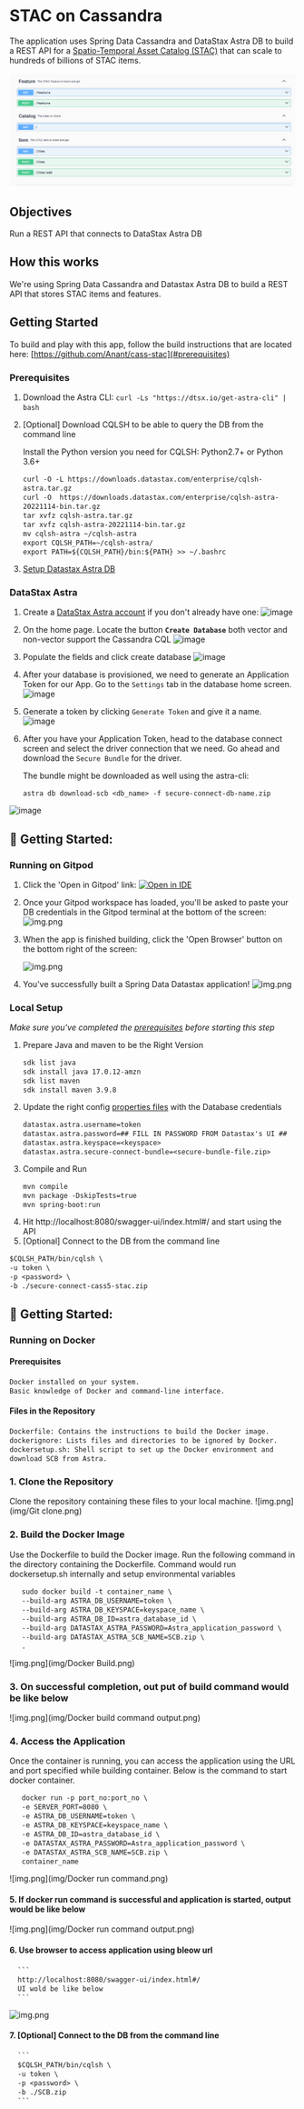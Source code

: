 # STAC on Cassandra

The application uses Spring Data Cassandra and DataStax Astra DB to build a REST API for
a [Spatio-Temporal Asset Catalog (STAC)](https://stacspec.org/en) that can scale to hundreds of billions of STAC items.

![img.png](img/img.png)

## Objectives

Run a REST API that connects to DataStax Astra DB

## How this works

We're using Spring Data Cassandra and Datastax Astra DB to build a REST API that stores STAC items and features.

## Getting Started

To build and play with this app, follow the build instructions that are located
here: [https://github.com/Anant/cass-stac](#prerequisites)

### Prerequisites

1. Download the Astra CLI:
   ```curl -Ls "https://dtsx.io/get-astra-cli" | bash ```
2. \[Optional] Download CQLSH to be able to query the DB from the command line

   Install the Python version you need for CQLSH: Python2.7+ or Python 3.6+

   ```
   curl -O -L https://downloads.datastax.com/enterprise/cqlsh-astra.tar.gz
   curl -O  https://downloads.datastax.com/enterprise/cqlsh-astra-20221114-bin.tar.gz
   tar xvfz cqlsh-astra.tar.gz
   tar xvfz cqlsh-astra-20221114-bin.tar.gz
   mv cqlsh-astra ~/cqlsh-astra
   export CQLSH_PATH=~/cqlsh-astra/
   export PATH=${CQLSH_PATH}/bin:${PATH} >> ~/.bashrc
   ```

3. [Setup Datastax Astra DB](#DataStax-Astra)

### DataStax Astra

1. Create a [DataStax Astra account](https://dtsx.io/38HWu73) if you don't already have one:
   ![image](img/01.png)

2. On the home page. Locate the button **`Create Database`** both vector and non-vector support the Cassandra CQL
   ![image](img/02.png)

3. Populate the fields and click create database
   ![image](img/03.png)

4. After your database is provisioned, we need to generate an Application Token for our App. Go to the `Settings` tab in
   the database home screen.
   ![image](img/04.png)

5. Generate a token by clicking `Generate Token` and give it a name.
   ![image](img/05.png)
6. After you have your Application Token, head to the database connect screen and select the driver connection that we
   need. Go ahead and download the `Secure Bundle` for the driver.

   The bundle might be downloaded as well using the astra-cli:
   ```
   astra db download-scb <db_name> -f secure-connect-db-name.zip
   ```

![image](img/06.png)

## 🚀 Getting Started:

### Running on Gitpod

1. Click the 'Open in Gitpod' link:
   [![Open in IDE](https://gitpod.io/button/open-in-gitpod.svg)](https://anant-cassstac-cngps3ptqta.ws-eu115.gitpod.io/)

2. Once your Gitpod workspace has loaded, you'll be asked to paste your DB credentials in the Gitpod terminal at the
   bottom of the screen:
   ![img.png](img/07.png)

3. When the app is finished building, click the 'Open Browser' button on the bottom right of the screen:

   ![img.png](img/08.png)
4. You've successfully built a Spring Data Datastax application!
   ![img.png](img/09.png)

<!--- ENDEXCLUDE --->

### Local Setup

*Make sure you've completed the [prerequisites](#prerequisites) before starting this step*

1. Prepare Java and maven to be the Right Version
   ```
   sdk list java
   sdk install java 17.0.12-amzn
   sdk list maven
   sdk install maven 3.9.8
   ```
2. Update the right config [properties files](src/main/resources/application.properties) with the Database credentials
   ```
   datastax.astra.username=token
   datastax.astra.password=## FILL IN PASSWORD FROM Datastax's UI ##
   datastax.astra.keyspace=<keyspace>
   datastax.astra.secure-connect-bundle=<secure-bundle-file.zip>
   ```
3. Compile and Run
   ```
   mvn compile
   mvn package -DskipTests=true
   mvn spring-boot:run
   ```   
4. Hit http://localhost:8080/swagger-ui/index.html#/ and start using the API
5. \[Optional] Connect to the DB from the command line

```
$CQLSH_PATH/bin/cqlsh \
-u token \
-p <password> \
-b ./secure-connect-cass5-stac.zip
```
## 🚀 Getting Started:

### Running on Docker
#### Prerequisites
    Docker installed on your system.
    Basic knowledge of Docker and command-line interface.
#### Files in the Repository
    Dockerfile: Contains the instructions to build the Docker image.
    dockerignore: Lists files and directories to be ignored by Docker.
    dockersetup.sh: Shell script to set up the Docker environment and download SCB from Astra.
### 1. Clone the Repository
   Clone the repository containing these files to your local machine.
   ![img.png](img/Git clone.png)

### 2. Build the Docker Image
   Use the Dockerfile to build the Docker image. Run the following command in the directory containing the Dockerfile.
   Command would run dockersetup.sh internally and setup environmental variables
   ```
      sudo docker build -t container_name \
      --build-arg ASTRA_DB_USERNAME=token \
      --build-arg ASTRA_DB_KEYSPACE=keyspace_name \
      --build-arg ASTRA_DB_ID=astra_database_id \
      --build-arg DATASTAX_ASTRA_PASSWORD=Astra_application_password \
      --build-arg DATASTAX_ASTRA_SCB_NAME=SCB.zip \
      .
   ```
   ![img.png](img/Docker Build.png)

### 3. On successful completion, out put of build command would be like below
   ![img.png](img/Docker build command output.png)

### 4. Access the Application
   Once the container is running, you can access the application using the URL and port specified while building container.
   Below is the command to start docker container.
   ```
      docker run -p port_no:port_no \
      -e SERVER_PORT=8080 \
      -e ASTRA_DB_USERNAME=token \
      -e ASTRA_DB_KEYSPACE=keyspace_name \
      -e ASTRA_DB_ID=astra_database_id \
      -e DATASTAX_ASTRA_PASSWORD=Astra_application_password \
      -e DATASTAX_ASTRA_SCB_NAME=SCB.zip \
      container_name
   ```
   ![img.png](img/Docker run command.png)

#### 5. If docker run command is successful and application is started, output would be like below
   ![img.png](img/Docker run command output.png)

#### 6. Use browser to access application using bleow url
      ```
      http://localhost:8080/swagger-ui/index.html#/
      UI wold be like below
      ```
   ![img.png](img/09.png)

#### 7. \[Optional] Connect to the DB from the command line
      ```
      $CQLSH_PATH/bin/cqlsh \
      -u token \
      -p <password> \
      -b ./SCB.zip
      ```
